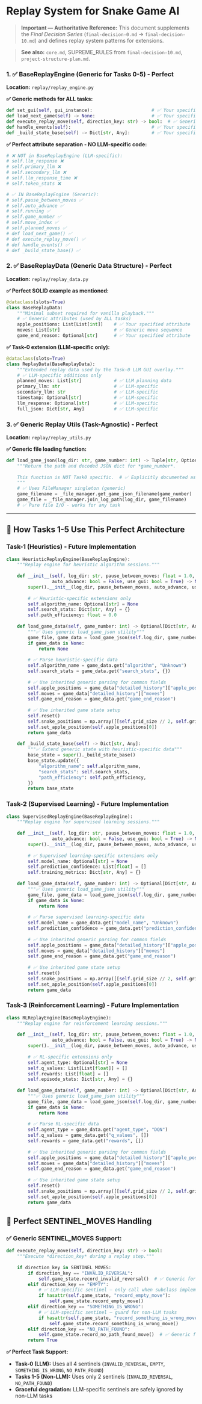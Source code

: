 # Replay System for Snake Game AI

> **Important — Authoritative Reference:** This document supplements the _Final Decision Series_ (`final-decision-0.md` → `final-decision-10.md`) and defines replay system patterns for extensions.

> **See also:** `core.md`, SUPREME_RULES from `final-decision-10.md`, `project-structure-plan.md`.


### **1. ✅ BaseReplayEngine (Generic for Tasks 0-5) - Perfect**

**Location:** `replay/replay_engine.py`

**✅ Generic methods for ALL tasks:**
```python
def set_gui(self, gui_instance):                      # ✅ Your specified method
def load_next_game(self) -> None:                     # ✅ Your specified method
def execute_replay_move(self, direction_key: str) -> bool:  # ✅ Generic move execution
def handle_events(self):                              # ✅ Your specified method (abstract)
def _build_state_base(self) -> Dict[str, Any]:        # ✅ Your specified method
```

**✅ Perfect attribute separation - NO LLM-specific code:**
```python
# ❌ NOT in BaseReplayEngine (LLM-specific):
# self.llm_response ❌
# self.primary_llm ❌  
# self.secondary_llm ❌
# self.llm_response_time ❌
# self.token_stats ❌

# ✅ IN BaseReplayEngine (Generic):
# self.pause_between_moves ✅
# self.auto_advance ✅
# self.running ✅
# self.game_number ✅
# self.move_index ✅
# self.planned_moves ✅
# def load_next_game() ✅
# def execute_replay_move() ✅
# def handle_events() ✅
# def _build_state_base() ✅
```

### **2. ✅ BaseReplayData (Generic Data Structure) - Perfect**

**Location:** `replay/replay_data.py`

**✅ Perfect SOLID example as mentioned:**
```python
@dataclass(slots=True)
class BaseReplayData:
    """Minimal subset required for vanilla playback."""
    # ✅ Generic attributes (used by ALL tasks)
    apple_positions: List[List[int]]    # ✅ Your specified attribute
    moves: List[str]                    # ✅ Generic move sequence
    game_end_reason: Optional[str]      # ✅ Your specified attribute
```

**✅ Task-0 extension (LLM-specific only):**
```python
@dataclass(slots=True)
class ReplayData(BaseReplayData):
    """Extended replay data used by the Task-0 LLM GUI overlay."""
    # ✅ LLM-specific additions only
    planned_moves: List[str]            # ✅ LLM planning data
    primary_llm: str                    # ✅ LLM-specific
    secondary_llm: str                  # ✅ LLM-specific
    timestamp: Optional[str]            # ✅ LLM-specific
    llm_response: Optional[str]         # ✅ LLM-specific
    full_json: Dict[str, Any]           # ✅ LLM-specific
```

### **3. ✅ Generic Replay Utils (Task-Agnostic) - Perfect**

**Location:** `replay/replay_utils.py`

**✅ Generic file loading function:**
```python
def load_game_json(log_dir: str, game_number: int) -> Tuple[str, Optional[Dict[str, Any]]]:
    """Return the path and decoded JSON dict for *game_number*.
    
    This function is NOT Task0 specific.  # ✅ Explicitly documented as generic
    """
    # ✅ Uses FileManager singleton (generic)
    game_filename = _file_manager.get_game_json_filename(game_number)
    game_file = _file_manager.join_log_path(log_dir, game_filename)
    # ✅ Pure file I/O - works for any task
```

---

## **🎯 How Tasks 1-5 Use This Perfect Architecture**

### **Task-1 (Heuristics) - Future Implementation**

```python
class HeuristicReplayEngine(BaseReplayEngine):
    """Replay engine for heuristic algorithm sessions."""
    
    def __init__(self, log_dir: str, pause_between_moves: float = 1.0, 
                 auto_advance: bool = False, use_gui: bool = True) -> None:
        super().__init__(log_dir, pause_between_moves, auto_advance, use_gui)
        
        # ✅ Heuristic-specific extensions only
        self.algorithm_name: Optional[str] = None
        self.search_stats: Dict[str, Any] = {}
        self.path_efficiency: float = 0.0
        
    def load_game_data(self, game_number: int) -> Optional[Dict[str, Any]]:
        """✅ Uses generic load_game_json utility"""
        game_file, game_data = load_game_json(self.log_dir, game_number)
        if game_data is None:
            return None
            
        # ✅ Parse heuristic-specific data
        self.algorithm_name = game_data.get("algorithm", "Unknown")
        self.search_stats = game_data.get("search_stats", {})
        
        # ✅ Use inherited generic parsing for common fields
        self.apple_positions = game_data["detailed_history"]["apple_positions"]
        self.moves = game_data["detailed_history"]["moves"]
        self.game_end_reason = game_data.get("game_end_reason")
        
        # ✅ Use inherited game state setup
        self.reset()
        self.snake_positions = np.array([[self.grid_size // 2, self.grid_size // 2]])
        self.set_apple_position(self.apple_positions[0])
        return game_data
        
    def _build_state_base(self) -> Dict[str, Any]:
        """✅ Extend generic state with heuristic-specific data"""
        base_state = super()._build_state_base()
        base_state.update({
            "algorithm_name": self.algorithm_name,
            "search_stats": self.search_stats,
            "path_efficiency": self.path_efficiency,
        })
        return base_state
```

### **Task-2 (Supervised Learning) - Future Implementation**

```python
class SupervisedReplayEngine(BaseReplayEngine):
    """Replay engine for supervised learning sessions."""
    
    def __init__(self, log_dir: str, pause_between_moves: float = 1.0, 
                 auto_advance: bool = False, use_gui: bool = True) -> None:
        super().__init__(log_dir, pause_between_moves, auto_advance, use_gui)
        
        # ✅ Supervised learning-specific extensions only
        self.model_name: Optional[str] = None
        self.prediction_confidence: List[float] = []
        self.training_metrics: Dict[str, Any] = {}
        
    def load_game_data(self, game_number: int) -> Optional[Dict[str, Any]]:
        """✅ Uses generic load_game_json utility"""
        game_file, game_data = load_game_json(self.log_dir, game_number)
        if game_data is None:
            return None
            
        # ✅ Parse supervised learning-specific data
        self.model_name = game_data.get("model_name", "Unknown")
        self.prediction_confidence = game_data.get("prediction_confidence", [])
        
        # ✅ Use inherited generic parsing for common fields
        self.apple_positions = game_data["detailed_history"]["apple_positions"]
        self.moves = game_data["detailed_history"]["moves"]
        self.game_end_reason = game_data.get("game_end_reason")
        
        # ✅ Use inherited game state setup
        self.reset()
        self.snake_positions = np.array([[self.grid_size // 2, self.grid_size // 2]])
        self.set_apple_position(self.apple_positions[0])
        return game_data
```

### **Task-3 (Reinforcement Learning) - Future Implementation**

```python
class RLReplayEngine(BaseReplayEngine):
    """Replay engine for reinforcement learning sessions."""
    
    def __init__(self, log_dir: str, pause_between_moves: float = 1.0, 
                 auto_advance: bool = False, use_gui: bool = True) -> None:
        super().__init__(log_dir, pause_between_moves, auto_advance, use_gui)
        
        # ✅ RL-specific extensions only
        self.agent_type: Optional[str] = None
        self.q_values: List[List[float]] = []
        self.rewards: List[float] = []
        self.episode_stats: Dict[str, Any] = {}
        
    def load_game_data(self, game_number: int) -> Optional[Dict[str, Any]]:
        """✅ Uses generic load_game_json utility"""
        game_file, game_data = load_game_json(self.log_dir, game_number)
        if game_data is None:
            return None
            
        # ✅ Parse RL-specific data
        self.agent_type = game_data.get("agent_type", "DQN")
        self.q_values = game_data.get("q_values", [])
        self.rewards = game_data.get("rewards", [])
        
        # ✅ Use inherited generic parsing for common fields
        self.apple_positions = game_data["detailed_history"]["apple_positions"]
        self.moves = game_data["detailed_history"]["moves"]
        self.game_end_reason = game_data.get("game_end_reason")
        
        # ✅ Use inherited game state setup
        self.reset()
        self.snake_positions = np.array([[self.grid_size // 2, self.grid_size // 2]])
        self.set_apple_position(self.apple_positions[0])
        return game_data
```


## **🎯 Perfect SENTINEL_MOVES Handling**

### **✅ Generic SENTINEL_MOVES Support:**
```python
def execute_replay_move(self, direction_key: str) -> bool:
    """Execute *direction_key* during a replay step."""
    
    if direction_key in SENTINEL_MOVES:
        if direction_key == "INVALID_REVERSAL":
            self.game_state.record_invalid_reversal()  # ✅ Generic for all tasks
        elif direction_key == "EMPTY":
            # ✅ LLM-specific sentinel – only call when subclass implements it
            if hasattr(self.game_state, "record_empty_move"):
                self.game_state.record_empty_move()
        elif direction_key == "SOMETHING_IS_WRONG":
            # ✅ LLM-specific sentinel – guard for non-LLM tasks
            if hasattr(self.game_state, "record_something_is_wrong_move"):
                self.game_state.record_something_is_wrong_move()
        elif direction_key == "NO_PATH_FOUND":
            self.game_state.record_no_path_found_move()  # ✅ Generic for all tasks
        return True
```

**✅ Perfect Task Support:**
- **Task-0 (LLM):** Uses all 4 sentinels (`INVALID_REVERSAL`, `EMPTY`, `SOMETHING_IS_WRONG`, `NO_PATH_FOUND`)
- **Tasks 1-5 (Non-LLM):** Uses only 2 sentinels (`INVALID_REVERSAL`, `NO_PATH_FOUND`)
- **Graceful degradation:** LLM-specific sentinels are safely ignored by non-LLM tasks



